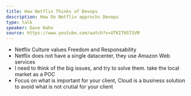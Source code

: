 ```yaml
---
title: How Netflix Thinks of Devops
description: How Do Netflix approchs Devops
type: talk
speaker: Dave Hahn
source: https://www.youtube.com/watch?v=UTKIT6STSVM
---
```

- Netflix Culture values Freedom and Responsability
- Netflix does not have a single datacenter, they use Amazon Web services
- I need to think of the big issues, and try to solve them. take the local market as a POC
- Focus on what is important for your client, Cloud is a business solution to avoid what is not crutial for your client
